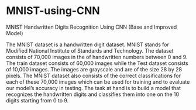 # MNIST-using-CNN
MNIST Handwritten Digits Recognition Using CNN (Base and Improved Model)

The MNIST dataset is a handwritten digit dataset. MNIST stands for Modified National Institute of Standards and Technology. The dataset consists of 70,000 images in the of handwritten numbers between 0 and 9. The train dataset consists of 60,000 images while the Test dataset consists of 10,000 images. The images are grayscale and are of the size 28 by 28 pixels. The MNIST dataset also consists of the correct classifications for each of these 70,000 images which can be used for training and to evaluate our model’s accuracy in testing. The task at hand is to build a model that recognizes the handwritten digits and classifies them into one on the 10 digits starting from 0 to 9.
